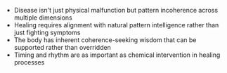 
- Disease isn't just physical malfunction but pattern incoherence across multiple dimensions
- Healing requires alignment with natural pattern intelligence rather than just fighting symptoms
- The body has inherent coherence-seeking wisdom that can be supported rather than overridden
- Timing and rhythm are as important as chemical intervention in healing processes